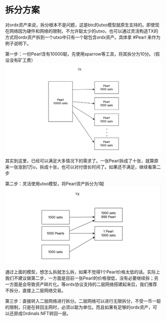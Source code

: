 拆分方案
====

对ordx资产来说，拆分根本不是问题，这是btc的utxo模型就原生支持的。即使现在网络因为硬件和网络的限制，不允许聪太少的utxo，也可以通过灵活构造TX的方式将ordx资产拆到一个utxo中只有一个聪包含ordx资产。具体拿 #Pearl 来作为例子说明下。

第一步：一份Pearl含有10000聪，先使用sparrow等工具，将其拆分为10分。（假设没有矿工费）  
![初步拆分](../assets/substract1.jpg)

其实到这里，已经可以满足大多情况下的需求了。一张Pearl拆成了十张，就算原来一张涨到1万u，拆成十张，也可以对付很长时间了。如果还不满足，继续看第二步

第二步：灵活使用utxo模型，将Pearl资产拆分为1聪  
![细分](../assets/substract2.jpg)

通过上面的模型，想怎么拆就怎么拆，如果不觉得1个Pearl价格太低的话。实际上我们不建议做第二步，一方面是目前一张Pearl的价格很低，没有必要继续拆；另一方面是会导致资产碎片化。等ordx协议支持的二层网络搭建起来后，我们推荐不拆分，直接上二层网络交易。

第三步：直接转入二层网络进行拆分。二层网络可以进行无限拆分，不受一币一聪的限制，只是在转回主网时，必须以聪为单位。而且如果有足够的ordx资产，可以还原成Ordinals NFT转回一层。

